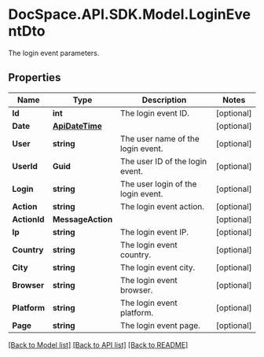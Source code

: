 # DocSpace.API.SDK.Model.LoginEventDto
The login event parameters.

## Properties

Name | Type | Description | Notes
------------ | ------------- | ------------- | -------------
**Id** | **int** | The login event ID. | [optional] 
**Date** | [**ApiDateTime**](ApiDateTime.md) |  | [optional] 
**User** | **string** | The user name of the login event. | [optional] 
**UserId** | **Guid** | The user ID of the login event. | [optional] 
**Login** | **string** | The user login of the login event. | [optional] 
**Action** | **string** | The login event action. | [optional] 
**ActionId** | **MessageAction** |  | [optional] 
**Ip** | **string** | The login event IP. | [optional] 
**Country** | **string** | The login event country. | [optional] 
**City** | **string** | The login event city. | [optional] 
**Browser** | **string** | The login event browser. | [optional] 
**Platform** | **string** | The login event platform. | [optional] 
**Page** | **string** | The login event page. | [optional] 

[[Back to Model list]](../README.md#documentation-for-models) [[Back to API list]](../README.md#documentation-for-api-endpoints) [[Back to README]](../README.md)

